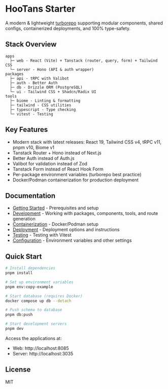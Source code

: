 # HooTans Starter

A modern & lightweight [turborepo](https://turbo.build/repo/docs) supporting modular components, shared configs, containerized deployments, and 100% type-safety.

## Stack Overview

```
apps
  ├─ web - React (Vite) + Tanstack (router, query, form) + Tailwind CSS
  └─ server - Hono (API & auth wrapper)
packages
  ├─ api - tRPC with Valibot
  ├─ auth - Better Auth
  ├─ db - Drizzle ORM (PostgreSQL)
  └─ ui - Tailwind CSS + Shadcn/Radix UI
tools
  ├─ biome - Linting & formatting
  ├─ tailwind - CSS utilities
  ├─ typescript - Type checking
  └─ vitest - Testing
```

## Key Features

- Modern stack with latest releases: React 19, Tailwind CSS v4, tRPC v11, pnpm v10, Biome v1
- Tanstack Router + Hono instead of Next.js
- Better Auth instead of Auth.js
- Valibot for validation instead of Zod
- Tanstack Form instead of React Hook Form
- Per-package environment variables (turborepo best practice)
- Docker/Podman containerization for production deployment

## Documentation

- [Getting Started](docs/getting-started.md) - Prerequisites and setup
- [Development](docs/development.md) - Working with packages, components, tools, and route generation
- [Containerization](docs/containerization.md) - Docker/Podman setup
- [Deployment](docs/deployment.md) - Deployment options and instructions
- [Testing](docs/testing.md) - Testing with Vitest
- [Configuration](docs/configuration.md) - Environment variables and other settings

## Quick Start

```bash
# Install dependencies
pnpm install

# Set up environment variables
pnpm env:copy-example

# Start database (requires Docker)
docker compose up db --detach

# Push schema to database
pnpm db:push

# Start development servers
pnpm dev
```

Access the applications at:
- Web: http://localhost:8085
- Server: http://localhost:3035

## License

MIT
